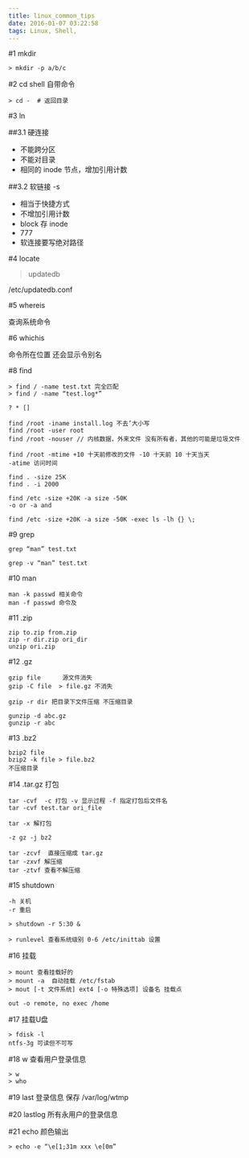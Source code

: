 ```yaml
---
title: linux_common_tips
date: 2016-01-07 03:22:58
tags: Linux, Shell, 
---
```


#1 mkdir
```
> mkdir -p a/b/c
```

#2 cd
shell 自带命令

```
> cd -  # 返回目录
```

#3 ln

##3.1 硬连接

* 不能跨分区
* 不能对目录
* 相同的 inode 节点，增加引用计数

##3.2 软链接 -s

* 相当于快捷方式  
* 不增加引用计数
* block 存 inode
* 777
* 软连接要写绝对路径

#4 locate

> updatedb

/etc/updatedb.conf


#5 whereis

查询系统命令

#6 whichis

命令所在位置
还会显示令别名


#8 find

```
> find / -name test.txt 完全匹配
> find / -name “test.log*”

? * []

find /root -iname install.log 不去’大小写
find /root -user root 
find /root -nouser // 内核数据，外来文件 没有所有者，其他的可能是垃圾文件

find /root -mtime +10 十天前修改的文件 -10 十天前 10 十天当天
-atime 访问时间

find . -size 25K
find . -i 2000

find /etc -size +20K -a size -50K
-o or -a and

find /etc -size +20K -a size -50K -exec ls -lh {} \;
```

#9 grep

```
grep “man” test.txt

grep -v “man” test.txt
```

#10 man

```
man -k passwd 相关命令
man -f passwd 命令及
```

#11 .zip

```
zip to.zip from.zip
zip -r dir.zip ori_dir
unzip ori.zip
```

#12 .gz

```
gzip file      源文件消失
gzip -C file  > file.gz 不消失

gzip -r dir 把目录下文件压缩 不压缩目录

gunzip -d abc.gz
gunzip -r abc
```

#13 .bz2

```
bzip2 file
bzip2 -k file > file.bz2
不压缩目录
```

#14 .tar.gz
打包

```
tar -cvf  -c 打包 -v 显示过程 -f 指定打包后文件名
tar -cvf test.tar ori_file

tar -x 解打包

-z gz -j bz2

tar -zcvf  直接压缩成 tar.gz
tar -zxvf 解压缩
tar -ztvf 查看不解压缩
```

#15 shutdown

```
-h 关机
-r 重启

> shutdown -r 5:30 &

> runlevel 查看系统级别 0-6 /etc/inittab 设置 
```

#16 挂载

```
> mount 查看挂载好的
> mount -a  自动挂载 /etc/fstab
> mout [-t 文件系统] ext4 [-o 特殊选项] 设备名 挂载点

out -o remote, no exec /home
```

#17 挂载U盘

```
> fdisk -l 
ntfs-3g 可读但不可写
```

#18 w 查看用户登录信息

```
> w
> who
```

#19 last 
登录信息 保存 /var/log/wtmp

#20 lastlog
所有永用户的登录信息

#21 echo  颜色输出
```
> echo -e “\e[1;31m xxx \e[0m”
```
